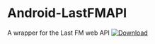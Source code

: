 # Android-LastFMAPI
A wrapper for the Last FM web API
 [ ![Download](https://api.bintray.com/packages/boswelja/libraries/com.boswelja.lastfm/images/download.svg) ](https://bintray.com/boswelja/libraries/com.boswelja.lastfm/_latestVersion)
